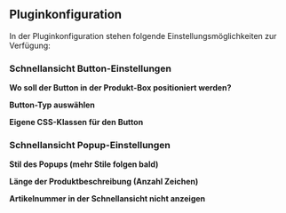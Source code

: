 ## Pluginkonfiguration

In der Pluginkonfiguration stehen folgende Einstellungsmöglichkeiten
zur Verfügung:

### Schnellansicht Button-Einstellungen

**Wo soll der Button in der Produkt-Box positioniert werden?**<br>

**Button-Typ auswählen**<br>

**Eigene CSS-Klassen für den Button**<br>

### Schnellansicht Popup-Einstellungen

**Stil des Popups (mehr Stile folgen bald)**<br>

**Länge der Produktbeschreibung (Anzahl Zeichen)**<br>

**Artikelnummer in der Schnellansicht nicht anzeigen**<br>